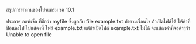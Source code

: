 สรุปการทำงานของโปรแกรม ขอ 10.1

ประกาศ ออฟเจ็ก ที่ชื่อว่า myfile ซึ่งผูกกับ file example.txt
ทำตามเงื่อนไข ถ้าเปิดไฟล์ได้ ให้ค่าที่ป้อนลงไป ไปแสดงที่ ไฟล์ example.txt
แต่ถ้าเปิดไฟล์ example.txt ไม่ได้  จะแสดงค่าที่จอดำๆว่า Unable to open file

